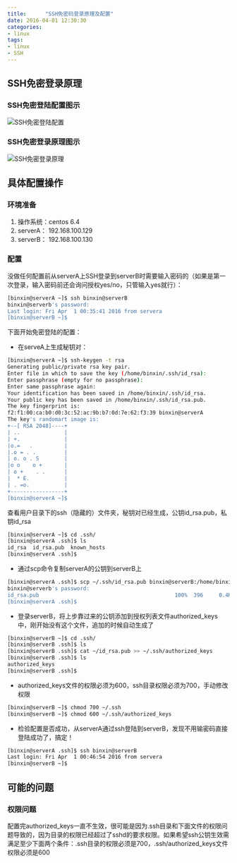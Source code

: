 ```yaml
---
title:      "SSH免密码登录原理及配置"
date: 2016-04-01 12:30:30
categories:
- linux
tags:
- linux
- SSH
---
```


## SSH免密登录原理

### SSH免密登陆配置图示

![SSH免密登陆配置](http://7xrysx.com1.z0.glb.clouddn.com/SSH%E5%85%8D%E5%AF%86%E7%99%BB%E5%BD%95%E9%85%8D%E7%BD%AE.jpg "ssh-mian-mi-deng-lu")
<!-- more -->
### SSH免密登录原理图示

![SSH免密登录原理](http://7xrysx.com1.z0.glb.clouddn.com/SSH%E5%85%8D%E5%AF%86%E7%99%BB%E5%BD%95%E5%8E%9F%E7%90%86.jpg)


## 具体配置操作

### 环境准备
1. 操作系统：centos 6.4
2. serverA：  192.168.100.129
3. serverB：  192.168.100.130

### 配置

没做任何配置前从serverA上SSH登录到serverB时需要输入密码的（如果是第一次登录，输入密码前还会询问授权yes/no，只管输入yes就行）：

```bash
[binxin@serverA ~]$ ssh binxin@serverB
binxin@serverb's password: 
Last login: Fri Apr  1 00:35:41 2016 from servera
[binxin@serverB ~]$ 
```


下面开始免密登陆的配置：

* 在serveA上生成秘钥对：
 
```bash
[binxin@serverA ~]$ ssh-keygen -t rsa
Generating public/private rsa key pair.
Enter file in which to save the key (/home/binxin/.ssh/id_rsa): 
Enter passphrase (empty for no passphrase): 
Enter same passphrase again: 
Your identification has been saved in /home/binxin/.ssh/id_rsa.
Your public key has been saved in /home/binxin/.ssh/id_rsa.pub.
The key fingerprint is:
f2:f1:00:ca:b0:d0:3c:52:ac:9b:b7:0d:7e:62:f3:39 binxin@serverA
The key's randomart image is:
+--[ RSA 2048]----+
| ..              |
| +.              |
|o.=   .          |
|.o = . .         |
| o. o . S        |
|o o    o +       |
| o +    . .      |
|  * E.           |
| . =o.           |
+-----------------+
[binxin@serverA ~]$ 
```


查看用户目录下的ssh（隐藏的）文件夹，秘钥对已经生成，公钥id_rsa.pub，私钥id_rsa

```bash
[binxin@serverA ~]$ cd .ssh/
[binxin@serverA .ssh]$ ls
id_rsa  id_rsa.pub  known_hosts
[binxin@serverA .ssh]$ 
```


* 通过scp命令复制serverA的公钥到serverB上

```bash
[binxin@serverA .ssh]$ scp ~/.ssh/id_rsa.pub binxin@serverB:/home/binxin/id_rsa.pub
binxin@serverb's password: 
id_rsa.pub                                           100%  396     0.4KB/s   00:00    
[binxin@serverA .ssh]$
```


* 登录serverB，将上步靠过来的公钥添加到授权列表文件authorized_keys中，刚开始没有这个文件，追加的时候自动生成了

```bash
[binxin@serverB ~]$ cd .ssh/
[binxin@serverB .ssh]$ ls
[binxin@serverB .ssh]$ cat ~/id_rsa.pub >> ~/.ssh/authorized_keys
[binxin@serverB .ssh]$ ls
authorized_keys
[binxin@serverB .ssh]$
```


* authorized_keys文件的权限必须为600，ssh目录权限必须为700，手动修改权限

```bash
[binxin@serverB ~]$ chmod 700 ~/.ssh 
[binxin@serverB ~]$ chmod 600 ~/.ssh/authorized_keys 
```


* 检验配置是否成功，从serverA通过ssh登陆到serverB，发现不用输密码直接登陆成功了，搞定！

```bash
[binxin@serverA .ssh]$ ssh binxin@serverB
Last login: Fri Apr  1 00:46:54 2016 from servera
[binxin@serverB ~]$
```

## 可能的问题

### 权限问题

配置完authorized_keys一直不生效，很可能是因为.ssh目录和下面文件的权限问题导致的，因为目录的权限已经超过了sshd的要求权限。如果希望ssh公钥生效需满足至少下面两个条件：.ssh目录的权限必须是700，.ssh/authorized_keys文件权限必须是600
